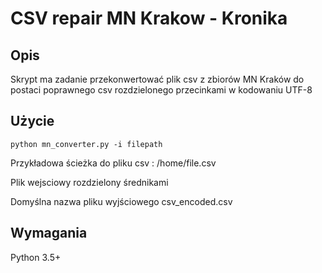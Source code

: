 # CSV repair  MN Krakow - Kronika

## Opis
Skrypt ma zadanie przekonwertować plik csv z zbiorów MN Kraków do postaci poprawnego csv rozdzielonego przecinkami
w kodowaniu UTF-8 

## Użycie

``
python mn_converter.py -i filepath
``

Przykładowa ścieżka do pliku csv : /home/file.csv

Plik wejsciowy rozdzielony średnikami

Domyślna nazwa pliku wyjściowego csv_encoded.csv

## Wymagania

Python 3.5+